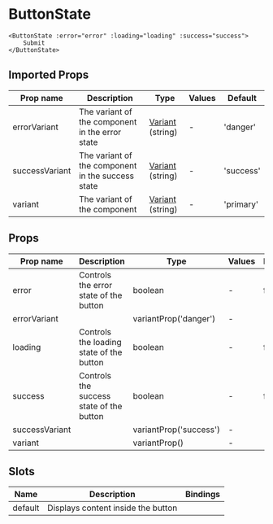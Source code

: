# ButtonState

```vue
<ButtonState :error="error" :loading="loading" :success="success">
    Submit
</ButtonState>
```

## Imported Props

| Prop name      | Description                                       | Type                                             | Values | Default   |
| -------------- | ------------------------------------------------- | ------------------------------------------------ | ------ | --------- |
| errorVariant   | The variant of the component in the error state   | [Variant](../../composables/useVariant) (string) | -      | 'danger'  |
| successVariant | The variant of the component in the success state | [Variant](../../composables/useVariant) (string) | -      | 'success' |
| variant        | The variant of the component                      | [Variant](../../composables/useVariant) (string) | -      | 'primary' |

## Props

| Prop name      | Description                              | Type                   | Values | Default |
| -------------- | ---------------------------------------- | ---------------------- | ------ | ------- |
| error          | Controls the error state of the button   | boolean                | -      | false   |
| errorVariant   |                                          | variantProp('danger')  | -      |         |
| loading        | Controls the loading state of the button | boolean                | -      | false   |
| success        | Controls the success state of the button | boolean                | -      | false   |
| successVariant |                                          | variantProp('success') | -      |         |
| variant        |                                          | variantProp()          | -      |         |

## Slots

| Name    | Description                        | Bindings |
| ------- | ---------------------------------- | -------- |
| default | Displays content inside the button |          |
